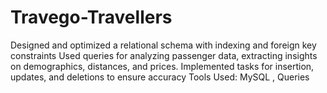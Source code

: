 # Travego-Travellers
Designed and optimized a relational schema with indexing and foreign key constraints Used queries for analyzing passenger data, extracting insights on demographics, distances, and prices. Implemented tasks for insertion, updates, and deletions to ensure accuracy Tools Used: MySQL , Queries
